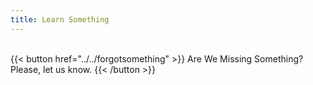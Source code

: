 ```yaml
---
title: Learn Something
---
```

<br>
{{< button href="../../forgotsomething" >}}
Are We Missing Something? Please, let us know.
{{< /button >}}